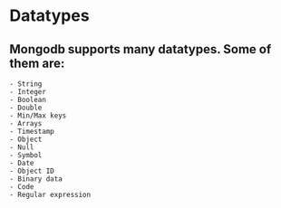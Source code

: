 # Datatypes

## Mongodb supports many datatypes. Some of them are:
    - String
    - Integer
    - Boolean
    - Double
    - Min/Max keys
    - Arrays
    - Timestamp
    - Object
    - Null
    - Symbol
    - Date
    - Object ID
    - Binary data
    - Code
    - Regular expression